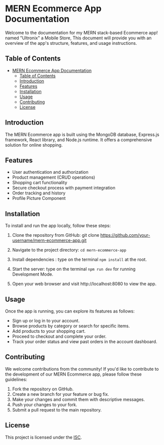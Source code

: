 # MERN Ecommerce App Documentation

Welcome to the documentation for my MERN stack-based Ecommerce app! named "Ultronix" a Mobile Store, This document will provide you with an overview of the app's structure, features, and usage instructions.

## Table of Contents
- [MERN Ecommerce App Documentation](#mern-ecommerce-app-documentation)
  - [Table of Contents](#table-of-contents)
  - [Introduction](#introduction)
  - [Features](#features)
  - [Installation](#installation)
  - [Usage](#usage)
  - [Contributing](#contributing)
  - [License](#license)

## Introduction
The MERN Ecommerce app is built using the MongoDB database, Express.js framework, React library, and Node.js runtime. It offers a comprehensive solution for online shopping.

## Features
- User authentication and authorization
- Product management (CRUD operations)
- Shopping cart functionality
- Secure checkout process with payment integration
- Order tracking and history
- Profile Picture Component


## Installation
To install and run the app locally, follow these steps:

1. Clone the repository from GitHub:
    git clone https://github.com/your-username/mern-ecommerce-app.git


2. Navigate to the project directory:
   ``cd mern-ecommerce-app``

3. Install dependencies : type on the terminal ``npm install`` at the root. 
4. Start the server: type on the terminal ``npm run dev`` for running Development Mode. 
    
5. Open your web browser and visit http://localhost:8080 to view the app.

## Usage
Once the app is running, you can explore its features as follows:

- Sign up or log in to your account.
- Browse products by category or search for specific items.
- Add products to your shopping cart.
- Proceed to checkout and complete your order.
- Track your order status and view past orders in the account dashboard.

## Contributing
We welcome contributions from the community! If you'd like to contribute to the development of our MERN Ecommerce app, please follow these guidelines:

1. Fork the repository on GitHub.
2. Create a new branch for your feature or bug fix.
3. Make your changes and commit them with descriptive messages.
4. Push your changes to your fork.
5. Submit a pull request to the main repository.

## License
This project is licensed under the [ISC](LICENSE).



